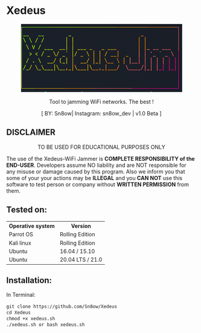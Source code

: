 # Xedeus
 </p>
 <p align="center">
 <img src="xedeusbanner.png">
 </p>


<p align="center">
 Tool to jamming WiFi networks. The best !
 </p>
 <p align="center">
  [ BY: Sn8ow| Instagram: sn8ow_dev | v1.0 Beta ]
</p>


  ## DISCLAIMER
<p align="center">
  TO BE USED FOR EDUCATIONAL PURPOSES ONLY
</p>

The use of the Xedeus-WiFi Jammer is **COMPLETE
RESPONSIBILITY of the END-USER**. Developers assume NO liability and are NOT
responsible for any misuse or damage caused by this program. Also we inform you
that some of your your actions may be **ILLEGAL** and you **CAN NOT** use this
software to test person or company without **WRITTEN PERMISSION** from them.

 ## Tested on:

<table>
    <tr>
        <th>Operative system</th>
        <th> Version </th>
    </tr>
    <tr>
        <td>Parrot OS</td>
        <td> Rolling Edition </td>
    </tr>
    <tr>
        <td>Kali linux</td>
        <td> Rolling Edition </td>
  </tr>
    <tr>
        <td>Ubuntu</td>
        <td>16.04  / 15.10 </td>
 </tr>   
   </tr>
         <td>Ubuntu</td>
        <td>20.04 LTS  / 21.0 </td>
</table>

## Installation:
In Terminal:
``` 
git clone https://github.com/Sn8ow/Xedeus
cd Xedeus
chmod +x xedeus.sh
./xedeus.sh or bash xedeus.sh 
```
